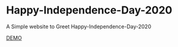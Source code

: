 # Happy-Independence-Day-2020

A Simple website to Greet Happy-Independence-Day-2020

[DEMO](https://github.com/mohammedusmanegani/Happy-Independence-Day-2020)
